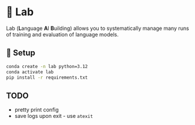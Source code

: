 # 🔎 Lab

Lab (**L**anguage **A**I **B**uilding) allows you to systematically manage many
runs of training and evaluation of language models.

## 🏁 Setup

```zsh
conda create -n lab python=3.12
conda activate lab
pip install -r requirements.txt
```

## TODO

- pretty print config
- save logs upon exit - use `atexit`
